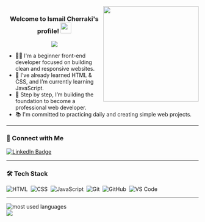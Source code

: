 <img width="250" align="right" src="https://c.tenor.com/_DOBjnGspYAAAAAM/code-coding.gif">

<h3 align="center">
  Welcome to Ismail Cherraki's profile!
  <img src="https://media.giphy.com/media/hvRJCLFzcasrR4ia7z/giphy.gif" width="28">
</h3>

<!-- Typing SVG by DenverCoder1 -->
<p align="center">
  <a href="https://github.com/DenverCoder1/readme-typing-svg"><img src="https://readme-typing-svg.herokuapp.com/?lines=Aspiring%20Front-end%20Developer;Learning%20HTML,%20CSS%20and%20JavaScript&font=Fira%20Code&center=true&width=440&height=45&color=f75c7e&vCenter=true&size=22"></a>
</p> 

- 👨‍💻 I'm a beginner front-end developer focused on building clean and responsive websites.
- 🌱 I’ve already learned HTML & CSS, and I’m currently learning JavaScript.
- 🚀 Step by step, I’m building the foundation to become a professional web developer.
- 📚 I'm committed to practicing daily and creating simple web projects.

---

### 🔗 Connect with Me

<a href="https://www.linkedin.com/in/ismail-cherraki-438213307/" target="_blank">
  <img src="https://img.shields.io/badge/LinkedIn-Ismail%20Cherraki-blue?style=for-the-badge&logo=linkedin&logoColor=white" alt="LinkedIn Badge"/>
</a>

---

### 🛠️ Tech Stack  
![HTML](https://img.shields.io/badge/-HTML-05122A?style=flat&logo=HTML5)&nbsp;
![CSS](https://img.shields.io/badge/-CSS-05122A?style=flat&logo=CSS3&logoColor=1572B6)&nbsp;
![JavaScript](https://img.shields.io/badge/-JavaScript-05122A?style=flat&logo=javascript)&nbsp;
![Git](https://img.shields.io/badge/-Git-05122A?style=flat&logo=git)&nbsp;
![GitHub](https://img.shields.io/badge/-GitHub-05122A?style=flat&logo=github)&nbsp;
![VS Code](https://img.shields.io/badge/-VS%20Code-05122A?style=flat&logo=visual-studio-code&logoColor=007ACC)&nbsp;

---

<img align="left" src="https://github-readme-stats.vercel.app/api/top-langs?username=ismailcherraki&show_icons=true&locale=en&layout=compact&theme=radical" alt="most used languages" />
<br>
<a href="https://komarev.com/ghpvc/?username=cherraki20&style=for-the-badge">
    <img src="https://komarev.com/ghpvc/?username=cherraki20&style=for-the-badge">
</a>
